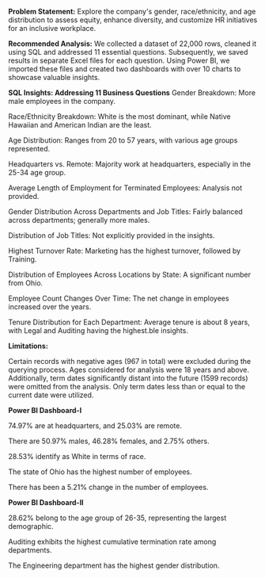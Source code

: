 **Problem Statement:**
Explore the company's gender, race/ethnicity, and age distribution to assess equity, enhance diversity, and customize HR initiatives for an inclusive workplace.

**Recommended Analysis:**
We collected a dataset of 22,000 rows, cleaned it using SQL and addressed 11 essential questions. Subsequently, we saved results in separate Excel files for each question. Using Power BI, we imported these files and created two dashboards with over 10 charts to showcase valuable insights.

**SQL Insights: Addressing 11 Business Questions**
Gender Breakdown: More male employees in the company.

Race/Ethnicity Breakdown: White is the most dominant, while Native Hawaiian and American Indian are the least.

Age Distribution: Ranges from 20 to 57 years, with various age groups represented.

Headquarters vs. Remote: Majority work at headquarters, especially in the 25-34 age group.

Average Length of Employment for Terminated Employees: Analysis not provided.

Gender Distribution Across Departments and Job Titles: Fairly balanced across departments; generally more males.

Distribution of Job Titles: Not explicitly provided in the insights.

Highest Turnover Rate: Marketing has the highest turnover, followed by Training.

Distribution of Employees Across Locations by State: A significant number from Ohio.

Employee Count Changes Over Time: The net change in employees increased over the years.

Tenure Distribution for Each Department: Average tenure is about 8 years, with Legal and Auditing having the highest.ble insights.

**Limitations:**

Certain records with negative ages (967 in total) were excluded during the querying process. Ages considered for analysis were 18 years and above. Additionally, term dates significantly distant into the future (1599 records) were omitted from the analysis. Only term dates less than or equal to the current date were utilized.

**Power BI Dashboard-I**

74.97% are at headquarters, and 25.03% are remote.

There are 50.97% males, 46.28% females, and 2.75% others.

28.53% identify as White in terms of race.

The state of Ohio has the highest number of employees.

There has been a 5.21% change in the number of employees.


**Power BI Dashboard-II**

28.62% belong to the age group of 26-35, representing the largest demographic.

Auditing exhibits the highest cumulative termination rate among departments.

The Engineering department has the highest gender distribution.
